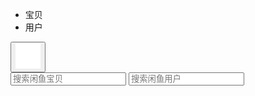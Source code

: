 <!DOCTYPE html>
<html>
<head>
<title>闲鱼搜索</title>
<link rel="shortcut icon" href="favicon.ico" type="image/x-icon" />
<meta name="baidu-site-verification" content="ZxIgW67qA9" />
<meta http-equiv="Content-Type" content="text/html; charset=utf-8" />
<meta name="keywords" content="闲鱼搜索,闲鱼如何搜索,闲鱼怎么搜索,闲鱼在哪搜索,闲鱼如何搜索宝贝,闲鱼如何搜索用户"/>
<meta name="description" content="闲鱼宝贝搜索,闲鱼用户搜索"/>
<script type="text/javascript" src="js/inde1x-min.js"></script>
<link rel="stylesheet" href="css/so.css">

</head>
<body>
<div class="search-form">
<div id="search-bd" class="search-bd">
<ul>
<li class="selected" name=宝贝">宝贝</li>
<li class="" name=用户">用户</li>
</ul>
</div>
<div id="search-hd" class="search-hd">
<div class="search-button">
<button id="submit" class="btn-search" ><img src="img/zoom.png" class="zoom" alt="搜索" ></button>
</div>
<div class="search-common-panel">
<div class="search-combobox-input-wrap">
<input type="text" name="q" placeholder="搜索闲鱼宝贝" class="search-input" id="s1" list="List">
<input type="text" name="q" placeholder="搜索闲鱼用户" class="search-input" id="s2">
<datalist id="List" ></datalist>
</div>
</div>
</div>



</body>
<script type="text/javascript" src="js/list.js"></script>
</html>
